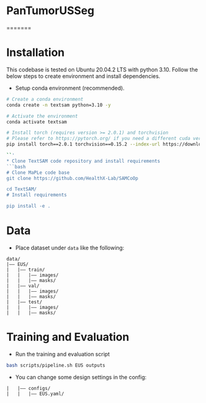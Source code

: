 # PanTumorUSSeg
=======
# Installation

This codebase is tested on Ubuntu 20.04.2 LTS with python 3.10. Follow the below steps to create environment and install dependencies.

* Setup conda environment (recommended).
```bash
# Create a conda environment
conda create -n textsam python=3.10 -y

# Activate the environment
conda activate textsam

# Install torch (requires version >= 2.0.1) and torchvision
# Please refer to https://pytorch.org/ if you need a different cuda version
pip install torch==2.0.1 torchvision==0.15.2 --index-url https://download.pytorch.org/whl/cu118

``'
* Clone TextSAM code repository and install requirements
```bash
# Clone MaPLe code base
git clone https://github.com/HealthX-Lab/SAMCoOp

cd TextSAM/
# Install requirements

pip install -e .
```

# Data
* Place dataset under `data` like the following:
```
data/
|–– EUS/
|   |–– train/
|   |   |–– images/
|   |   |–– masks/
|   |–– val/
|   |   |–– images/
|   |   |–– masks/
|   |–– test/
|   |   |–– images/
|   |   |–– masks/
```

# Training and Evaluation
* Run the training and evaluation script

```bash
bash scripts/pipeline.sh EUS outputs
```

* You can change some design settings in the config:
```
|   |–– configs/
|   |   |–– EUS.yaml/
```
